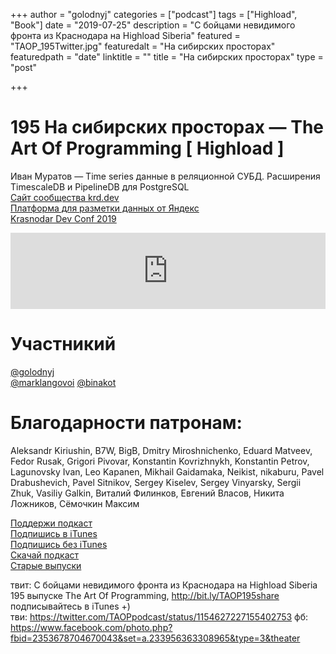 +++
author = "golodnyj"
categories = ["podcast"]
tags = ["Highload", "Book"]
date = "2019-07-25"
description = "С бойцами невидимого фронта из Краснодара на Highload Siberia"
featured = "TAOP_195Twitter.jpg"
featuredalt = "На сибирских просторах"
featuredpath = "date"
linktitle = ""
title = "На сибирских просторах"
type = "post"

+++
# 195 На сибирских просторах — The Art Of Programming [ Highload ]


Иван Муратов — Time series данные в реляционной СУБД. Расширения TimescaleDB и PipelineDB для PostgreSQL   
[Сайт сообщества krd.dev](https://krd.dev)  
[Платформа для разметки данных от Яндекс](https://toloka.yandex.ru)  
[Krasnodar Dev Conf 2019](https://krd.dev/events/14)  

<iframe title='195 На сибирских просторах — The Art Of Programming [ Highload ]' src='https://www.podbean.com/media/player/2i28p-b935d6?from=yiiadmin&download=1&version=1' data-link='https://www.podbean.com/media/player/2i28p-b935d6?from=yiiadmin&download=1&version=1' height='122' width='100%' style='border: none;' scrolling='no' data-name='pb-iframe-player' ></iframe>
 
# Участникий
[@golodnyj](https://twitter.com/golodnyj/)  
[@marklangovoi](https://twitter.com/marklangovoi)
[@binakot](https://twitter.com/binakot)


# Благодарности патронам:
Aleksandr Kiriushin, B7W, BigB, Dmitry Miroshnichenko, Eduard Matveev, Fedor Rusak, Grigori Pivovar, Konstantin Kovrizhnykh, Konstantin Petrov, Lagunovsky Ivan, Leo Kapanen, Mikhail Gaidamaka, Neikist, nikaburu, Pavel Drabushevich, Pavel Sitnikov, Sergey Kiselev, Sergey Vinyarsky, Sergii Zhuk, Vasiliy Galkin, Виталий Филинков, Евгений Власов, Никита Ложников, Сёмочкин Максим

[Поддержи подкаст](http://bit.ly/TAOPpatron)  
[Подпишись в iTunes](http://bit.ly/TAOPiTunes)  
[Подпишись без iTunes](http://bit.ly/TAOPrss)  
[Скачай подкаст](http://bit.ly/TAOP195mp3)  
[Старые выпуски](http://bit.ly/oldtaop) 


твит: 
C бойцами невидимого фронта из Краснодара на Highload Siberia 195 выпуске The Art Of Programming,  http://bit.ly/TAOP195share подписывайтесь в iTunes +)  
тви: https://twitter.com/TAOPpodcast/status/1154627227155402753
фб: https://www.facebook.com/photo.php?fbid=2353678704670043&set=a.233956363308965&type=3&theater
